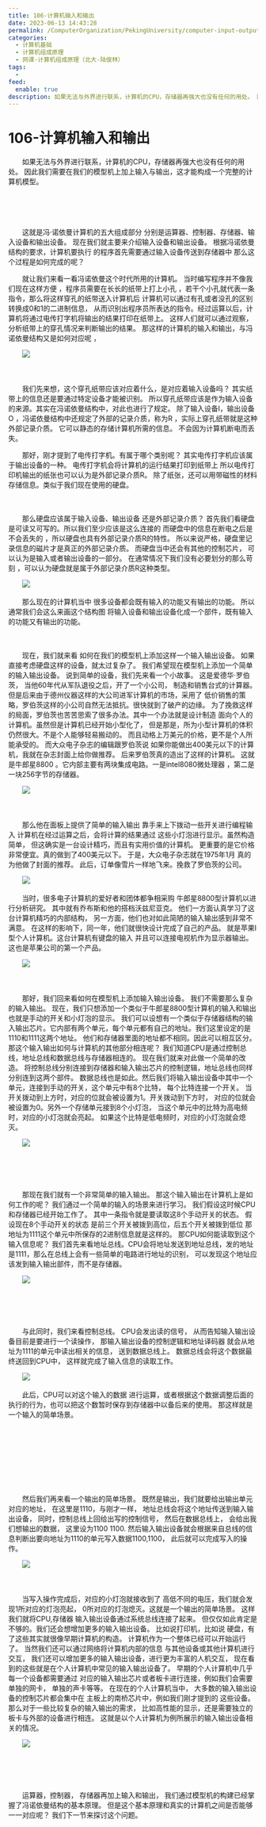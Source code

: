 ```yaml
---
title: 106-计算机输入和输出
date: 2023-06-13 14:43:28
permalink: /ComputerOrganization/PekingUniversity/computer-input-output
categories:
  - 计算机基础
  - 计算机组成原理
  - 网课-计算机组成原理（北大-陆俊林）
tags:
  - 
feed:
  enable: true
description: 如果无法与外界进行联系，计算机的CPU，存储器再强大也没有任何的用处。 因此我们需要在我们的模型机上加上输入与输出，这才能构成一个完整的计算机模型。
---
```

# 106-计算机输入和输出

　　如果无法与外界进行联系，计算机的CPU，存储器再强大也没有任何的用处。 因此我们需要在我们的模型机上加上输入与输出，这才能构成一个完整的计算机模型。
<!-- more -->
　　‍

　　‍

　　这就是冯·诺依曼计算机的五大组成部分 分别是运算器、控制器、存储器、输入设备和输出设备。 现在我们就主要来介绍输入设备和输出设备。 根据冯诺依曼结构的要求，计算机要执行 的程序首先需要通过输入设备传送到存储器中 那么这个过程是如何完成的呢？ 

　　就让我们来看一看冯诺依曼这个时代所用的计算机。 当时编写程序并不像我们现在这样方便 ，程序员需要在长长的纸带上打上小孔 ，若干个小孔就代表一条指令，那么将这样穿孔的纸带送入计算机后 计算机可以通过有孔或者没孔的区别转换成0和1的二进制信息， 从而识别出程序员所表达的指令。经过运算以后，计算机将通过电传打字机将输出的结果打印在纸带上。 这样人们就可以通过观察，分析纸带上的穿孔情况来判断输出的结果。 那这样的计算机的输入和输出，与冯诺依曼结构又是如何对应呢 ，

　　![](https://image.peterjxl.com/blog/image-20220918095502-o38tarc.png)

　　‍

　　我们先来想，这个穿孔纸带应该对应着什么，是对应着输入设备吗？ 其实纸带上的信息还是要通过特定设备才能被识别。 所以穿孔纸带应该是作为输入设备的来源。其实在冯诺依曼结构中，对此也进行了规定。 除了输入设备I，输出设备O ，冯诺依曼结构中还规定了外部的记录介质，称为R ，实际上穿孔纸带就是这种外部记录介质。 它可以静态的存储计算机所需的信息。 不会因为计算机断电而丢失。 

　　那好，刚才提到了电传打字机。有属于哪个类别呢？ 其实电传打字机应该属于输出设备的一种。 电传打字机会将计算机的运行结果打印到纸带上 所以电传打印机输出的纸张也可以认为是外部记录介质R。 除了纸张，还可以用带磁性的材料 存储信息。类似于我们现在使用的硬盘。 

　　‍

　　那么硬盘应该属于输入设备、输出设备 还是外部记录介质？ 首先我们看硬盘是可读又可写的。所以我们至少应该是这么连接的 而硬盘中的信息在断电之后是不会丢失的 ，所以硬盘也具有外部记录介质R的特性。 所以来说严格，硬盘里记录信息的磁片才是真正的外部记录介质。 而硬盘当中还会有其他的控制芯片， 可以认为是输入或者输出设备的一部分。 在通常情况下我们没有必要划分的那么苛刻 ，可以认为硬盘就是属于外部记录介质R这种类型。

　　![](https://image.peterjxl.com/blog/image-20220918095658-5dtumku.png)

　　那么现在的计算机当中 很多设备都会既有输入的功能又有输出的功能。 所以通常我们会这么来画这个结构图 将输入设备和输出设备化成一个部件，既有输入的功能又有输出的功能。

　　‍

　　现在，我们就来看 如何在我们的模型机上添加这样一个输入输出设备。 如果直接考虑硬盘这样的设备，就太过复杂了。 我们希望现在模型机上添加一个简单的输入输出设备。 说到简单的设备，我们先来看一个小故事。 这是爱德华·罗伯茨， 当他60年代从军队退役之后，开了一个小公司， 制造和销售台式的计算器。 但是后来由于德州仪器这样的大公司进军计算机的市场，采用了 低价销售的策略，罗伯茨这样的小公司自然无法抵抗。很快就到了破产的边缘。 为了挽救这样的局面，罗伯茨也苦苦思索了很多办法。其中一个办法就是设计制造 面向个人的计算机。虽然但是计算机已经开始小型化了， 但是那是，所为小型计算机的体积仍然很大。不是个人能够轻易搬动的。 而且动格上万美元的价格，更不是个人所能承受的。 而大众电子杂志的编辑跟罗伯茨说 如果你能做出400美元以下的计算机，我就在杂志封面上给你做推荐。 后来罗伯茨真的造出了这样的计算机。 这就是牛郎星8800 。它内部主要有两块集成电路。一是intel8080微处理器 ，第二是一块256字节的存储器。 

　　![](https://image.peterjxl.com/blog/image-20220918095931-6m0zruh.png)

　　‍

　　那么他在面板上提供了简单的输入输出 靠手来上下拨动一些开关进行编程输入 计算机在经过运算之后，会将计算的结果通过 这些小灯泡进行显示。虽然构造简单， 但这确实是一台设计精巧，而且有实用价值的计算机。 更重要的是它价格非常便宜。真的做到了400美元以下。 于是，大众电子杂志就在1975年1月 真的为他做了封面的推荐。 此后，订单像雪片一样地飞来。挽救了罗伯茨的公司。 

　　![](https://image.peterjxl.com/blog/image-20220918100026-ocam33l.png)

　　当时，很多电子计算机的爱好者和团体都争相采购 牛郎星8800型计算机以进行分析研究。 其中就有乔布斯和他的搭档沃兹尼亚克。 他们一方面认真学习了这台计算机精巧的内部结构， 另一方面，他们也对如此简陋的输入输出感到非常不满意。 在这样的影响下，同一年，他们就很快设计完成了自己的产品。 就是苹果I型个人计算机。这台计算机有键盘的输入 并且可以连接电视机作为显示器输出。这也是苹果公司的第一个产品。 

　　![](https://image.peterjxl.com/blog/image-20220918101412-t4x2rmh.png)

　　‍

　　那好，我们回来看如何在模型机上添加输入输出设备。 我们不需要那么复杂的输入输出。 现在，我们只想添加一个类似于牛郎星8800型计算机的输入和输出 也就是手动的开关和小灯泡的显示。 我们可以设想有一个类似于存储器结构的输入输出芯片。它内部有两个单元，每个单元都有自己的地址。我们这里设定的是1110和1111这两个地址。 他们和存储器里面的地址都不相同。因此可以相互区分。 那这个输入输出如何与计算机的其他部分相连呢？ 我们知道CPU是通过控制总线，地址总线和数据总线与存储器相连的。 现在我们就来对此做一个简单的改造。 将控制总线分别连接到存储器和输入输出芯片的控制逻辑，地址总线也同样分别连到这两个部件。 数据总线也是如此。然后我们将输入输出设备中其中一个单元，连接到手动的开关，这个单元中有8个比特， 每个比特连接一个开关。 当开关拨动到上方时，对应的位就会被设置为1。开关拨动到下方时， 对应的位就会被设置为0。另外一个存储单元接到8个小灯泡， 当这个单元中的比特为高电频时，对应的小灯泡就会亮起。 如果这个比特是低电频时，对应的小灯泡就会熄灭。 

　　![](https://image.peterjxl.com/blog/image-20220918101611-dbgaqum.png)

　　‍

　　

　　那现在我们就有一个非常简单的输入输出。 那这个输入输出在计算机上是如何工作的呢？ 我们通过一个简单的输入的场景来进行学习。 我们假设这时候CPU和存储器已经开始工作了。 其中一条指令就是要读取这8个手动开关的状态。 假设现在8个手动开关的状态 是前三个开关被拨到高位，后五个开关被拨到低位 那地址为1111这个单元中所保存的2进制信息就是这样的。 那CPU如何能读取到这个输入信息呢？ 我们首先来看地址总线。CPU会将地址发送到地址总线，发的地址是1111，那么在总线上会有一些简单的电路进行地址的识别， 可以发现这个地址应该发到输入输出部件，而不是存储器。

　　![](https://image.peterjxl.com/blog/image-20220918101736-pjuopz6.png)

　　‍

　　  

　　与此同时，我们来看控制总线。 CPU会发出读的信号， 从而告知输入输出设备目前是要进行一个读操作， 那输入输出设备的控制逻辑和地址译码器 就会从地址为1111的单元中读出相关的信息， 送到数据总线上。 数据总线会将这个数据最终送回到CPU中， 这样就完成了输入信息的读取工作。 

　　![](https://image.peterjxl.com/blog/image-20220918101827-gn01123.png)

　　此后，CPU可以对这个输入的数据 进行运算，或者根据这个数据调整后面的执行的行为，也可以把这个数暂时保存到存储器中以备后来的使用。 那这样就是一个输入的简单场景。

　　‍

　　‍

　　‍

　　‍

　　然后我们再来看一个输出的简单场景。 既然是输出，我们就要给出输出单元对应的地址， 在这里是1110，与刚才一样， 地址总线会将这个地址传送到输入输出设备， 同时，控制总线上回给出写的控制信号， 然后在数据总线上， 会给出我们想输出的数据， 这里设为1100 1100.    然后输入输出设备就会根据来自总线的信息判断出要向地址为1110的单元写入数据1100,1100， 此后就可以完成写入的操作。 

　　![](https://image.peterjxl.com/blog/image-20220918101946-e9ctx2j.png)

　　‍

　　当写入操作完成后，对应的小灯泡就接收到了 高低不同的电压，我们就会发现1所对应的灯泡亮起， 0所对应的灯泡熄灭。这就是一个输出的简单场景。 这样我们就将CPU,存储器 输入输出设备通过系统总线连接了起来。 但仅仅如此肯定是不够的。我们还会想增加更多的输入输出设备。 比如说打印机，比如说 硬盘，有了这些其实就很像早期计算机的构造。 计算机作为一个整体已经可以开始运行了。 当然我们还可以通过网络将计算机内部的信息 与其他设备或其他计算机进行交互， 我们还可以增加更多的输入输出设备，进行更为丰富的人机交互， 现在看到的这些就是在个人计算机中常见的输入输出设备了。 早期的个人计算机中几乎每一个设备都需要通过 对应的输入输出芯片或者板卡进行连接，例如我们会需要单独的网卡， 单独的声卡等等。 在现在的个人计算机当中， 大多数的输入输出设备的控制芯片都会集中在 主板上的南桥芯片中，例如我们刚才提到的 这些设备。 那么对于一些比较复杂的输入输出的需求， 比如高性能的显示，还是需要独立的板卡与外部的设备进行相连。 这就是以个人计算机为例所展示的输入输出设备相关的情况。

　　![](https://image.peterjxl.com/blog/image-20220918102129-9rpu7q3.png)

　　‍

　　  

　　运算器，控制器， 存储器再加上输入和输出， 我们通过模型机的构建已经掌握了冯诺依曼结构的基本原理。 但是这个基本原理和真实的计算机之间是否能够一一对应呢？ 我们下一节来探讨这个问题。

　　‍
